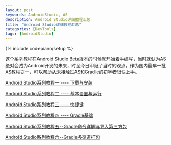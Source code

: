 ```yaml
---
layout: post
keywords: AndroidStudio, AS
description: Android Studio详细教程汇总
title: "Android Studio详细教程汇总"
categories: [DevTools]
tags: [AndroidStudio]
---
```

{% include codepiano/setup %}

这个系列教程在Android Studio Beta版本的时候就开始着手编写，当时就认为AS绝对会成为Android开发的未来，时至今日印证了当时的观点，作为国内最早一批AS教程之一，可以帮助从未接触过AS和Gradle的初学者很快上手。

[Android Studio系列教程一 ---- 下载与安装](http://stormzhang.com/devtools/2014/11/25/android-studio-tutorial1)

[Android Studio系列教程二 ---- 基本设置与运行](http://stormzhang.com/devtools/2014/11/28/android-studio-tutorial2)

[Android Studio系列教程三 ---- 快捷键](http://stormzhang.com/devtools/2014/12/09/android-studio-tutorial3)

[Android Studio系列教程四 ---- Gradle基础](http://stormzhang.com/devtools/2014/12/18/android-studio-tutorial4)

[Android Studio系列教程五--Gradle命令详解与导入第三方包](http://stormzhang.com/devtools/2015/01/05/android-studio-tutorial5)

[Android Studio系列教程六--Gradle多渠道打包](http://stormzhang.com/devtools/2015/01/15/android-studio-tutorial6)